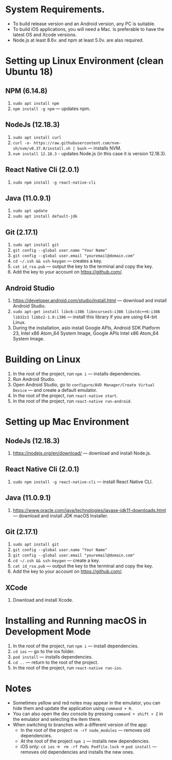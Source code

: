 # System Requirements.
- To build release version and an Android version, any PC is suitable.
- To build iOS applications, you will need a Mac. Is preferable to have the latest OS and Xcode versions.
- Node.js at least 8.6v. and npm at least 5.0v. are also required.

# Setting up Linux Environment (clean Ubuntu 18)
## NPM (6.14.8)
1. `sudo apt install npm`
2. `npm install -g npm` — updates npm.

## NodeJs (12.18.3)
1. `sudo apt install curl`
2. `curl -o- https://raw.githubusercontent.com/nvm-sh/nvm/v0.37.0/install.sh | bash` — installs NVM.
3. `nvm install 12.18.3` - updates Node.js (in this case it is version 12.18.3).

## React Native Cli (2.0.1)
1. `sudo npm install -g react-native-cli`

## Java (11.0.9.1)
1. `sudo apt update`
2. `sudo apt install default-jdk`

## Git (2.17.1)
1. `sudo apt install git`
2. `git config --global user.name "Your Name"`
3. `git config --global user.email "youremail@domain.com"`
4. `cd ~/.ssh && ssh-keygen` — creates a key.
5. `cat id_rsa.pub` — output the key to the terminal and copy the key.
6. Add the key to your account on https://github.com/.

## Android Studio
1. https://developer.android.com/studio/install.html — download and install Android Studio.
2. `sudo apt-get install libc6:i386 libncurses5:i386 libstdc++6:i386 lib32z1 libbz2-1.0:i386` — install this library if you are using 64-bit Linux.
3. During the installation, aslo install Google APIs, Android SDK Platform 23, Intel x86 Atom_64 System Image, Google APIs Intel x86 Atom_64 System Image.

# Building on Linux
1. In the root of the project, run `npm i` — installs dependencies.
2. Run Android Studio.
3. Open Android Studio, go to `configure/AVD Manager/Create Virtual Device` — and create a default emulator.
4. In the root of the project, run `react-native start`.
5. In the root of the project, run `react-native run-android`.

# Setting up Mac Environment
## NodeJs (12.18.3)
1. https://nodejs.org/en/download/ — download and install Node.js.

## React Native Cli (2.0.1)
1. `sudo npm install -g react-native-cli` — install React Native CLI.

## Java (11.0.9.1)
1. https://www.oracle.com/java/technologies/javase-jdk11-downloads.html — download and install JDK macOS Installer.

## Git (2.17.1)
1. `sudo apt install git`
2. `git config --global user.name "Your Name"`
3. `git config --global user.email "youremail@domain.com"`
4. `cd ~/.ssh && ssh-keygen` — create a key.
5. `cat id_rsa.pub` — output the key to the terminal and copy the key.
6. Add the key to your account on https://github.com/.

## XCode
1. Download and install Xcode.

# Installing and Running macOS in Development Mode
1. In the root of the project, run `npm i` — install dependencies.
2. `cd ios` — go to the ios folder.
3. `pod install` — installs dependencies.
4. `cd ..` — return to the root of the project.
5. In the root of the project, run `react-native run-ios`.

# Notes
- Sometimes yellow and red notes may appear in the emulator, you can hide them and update the application using `command + R`.
- You can also open the dev console by pressing `command + shift + Z` in the emulator and selecting the item there.
- When switching to branches with a different version of the app:
  - In the root of the project `rm -rf node_modules` — removes old dependencies.
  - At the root of the project `npm i` — installs new dependencies.
  - iOS only: `cd ios` → ` rm -rf Pods Podfile.lock` → `pod install` — removes old dependencies and installs the new ones.